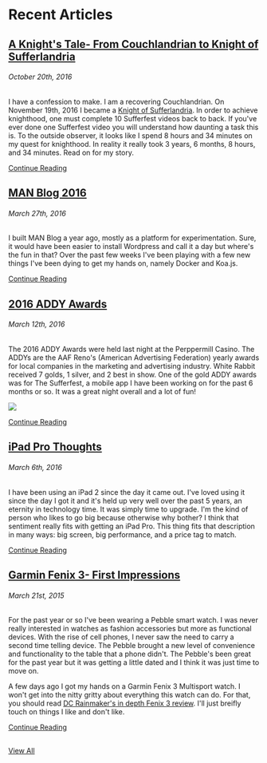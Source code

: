 # Recent Articles

## [A Knight's Tale- From Couchlandrian to Knight of Sufferlandria](articles/20161020%20A%20Knight's%20Tale-%20From%20Couchlandrian%20to%20Knight%20of%20Sufferlandria.md)
###### October 20th, 2016

I have a confession to make. I am a recovering Couchlandrian. On November 19th, 2016 I became a [Knight of Sufferlandria](https://thesufferfest.com/pages/knights-of-sufferlandria). In order to achieve knighthood, one must complete 10 Sufferfest videos back to back. If you've ever done one Sufferfest video you will understand how daunting a task this is. To the outside observer, it looks like I spend 8 hours and 34 minutes on my quest for knighthood. In reality it really took 3 years, 6 months, 8 hours, and 34 minutes. Read on for my story.

[Continue Reading](articles/20161020%20A%20Knight's%20Tale-%20From%20Couchlandrian%20to%20Knight%20of%20Sufferlandria.md)

## [MAN Blog 2016](articles/20160327%20MAN%20Blog%202016.md)
###### March 27th, 2016

I built MAN Blog a year ago, mostly as a platform for experimentation. Sure, it would have been easier to install Wordpress and call it a day but where's the fun in that? Over the past few weeks I've been playing with a few new things I've been dying to get my hands on, namely Docker and Koa.js.

[Continue Reading](articles/20160327%20MAN%20Blog%202016.md)

## [2016 ADDY Awards](articles/20160312%202016%20ADDY%20Awards.md)
###### March 12th, 2016

The 2016 ADDY Awards were held last night at the Perppermill Casino.  The ADDYs are the AAF Reno's (American Advertising Federation) yearly awards for local companies in the marketing and advertising industry. White Rabbit received 7 golds, 1 silver, and 2 best in show. One of the gold ADDY awards was for The Sufferfest, a mobile app I have been working on for the past 6 months or so. It was a great night overall and a lot of fun!

![](../resources/20160312/sr7AZnZ%20Medium.jpeg)

[Continue Reading](articles/20160312%202016%20ADDY%20Awards.md)

## [iPad Pro Thoughts](articles/20160306%20iPad%20Pro%20Thoughts.md)
###### March 6th, 2016

I have been using an iPad 2 since the day it came out. I've loved using it since the day I got it and it's held up very well over the past 5 years, an eternity in technology time. It was simply time to upgrade. I'm the kind of person who likes to go big because otherwise why bother? I think that sentiment really fits with getting an iPad Pro. This thing fits that description in many ways: big screen, big performance, and a price tag to match.

[Continue Reading](articles/20160306%20iPad%20Pro%20Thoughts.md)

## [Garmin Fenix 3- First Impressions](articles/20150321%20Garmin%20Fenix%203-%20First%20Impressions.md)
###### March 21st, 2015

For the past year or so I've been wearing a Pebble smart watch. I was never really interested in watches as fashion  accessories but more as functional devices. With the rise of cell phones, I never saw the need to carry a second time telling device.  The Pebble brought a new level of convenience  and functionality to the table that a phone didn't. The Pebble's been great for the past year but it was getting a little dated and I think it was just time to move on.

A few days ago I got my hands on a Garmin Fenix 3 Multisport watch. I won't get into the nitty gritty about everything this watch can do. For that, you should read [DC Rainmaker's in depth Fenix 3 review](http://www.dcrainmaker.com/2015/03/garmin-fenix3-detailed-review.html). I'll just breifly touch on things I like and don't like.

[Continue Reading](articles/20150321%20Garmin%20Fenix%203-%20First%20Impressions.md)

##
[View All](articles/)